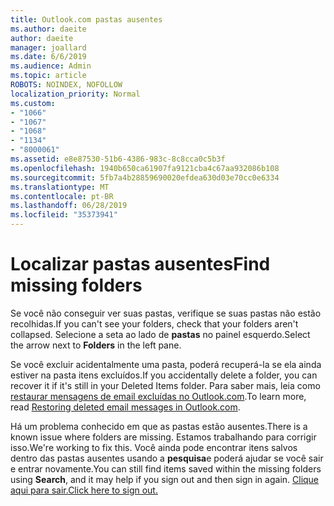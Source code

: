 ```yaml
---
title: Outlook.com pastas ausentes
ms.author: daeite
author: daeite
manager: joallard
ms.date: 6/6/2019
ms.audience: Admin
ms.topic: article
ROBOTS: NOINDEX, NOFOLLOW
localization_priority: Normal
ms.custom:
- "1066"
- "1067"
- "1068"
- "1134"
- "8000061"
ms.assetid: e8e87530-51b6-4386-983c-8c8cca0c5b3f
ms.openlocfilehash: 1940b650ca61907fa9121cba4c67aa932086b108
ms.sourcegitcommit: 5fb7a4b28859690020efdea630d03e70cc0e6334
ms.translationtype: MT
ms.contentlocale: pt-BR
ms.lasthandoff: 06/28/2019
ms.locfileid: "35373941"
---
```

# <a name="find-missing-folders"></a><span data-ttu-id="2ab71-102">Localizar pastas ausentes</span><span class="sxs-lookup"><span data-stu-id="2ab71-102">Find missing folders</span></span>

<span data-ttu-id="2ab71-103">Se você não conseguir ver suas pastas, verifique se suas pastas não estão recolhidas.</span><span class="sxs-lookup"><span data-stu-id="2ab71-103">If you can't see your folders, check that your folders aren't collapsed.</span></span> <span data-ttu-id="2ab71-104">Selecione a seta ao lado de **pastas** no painel esquerdo.</span><span class="sxs-lookup"><span data-stu-id="2ab71-104">Select the arrow next to **Folders** in the left pane.</span></span>
  
<span data-ttu-id="2ab71-105">Se você excluir acidentalmente uma pasta, poderá recuperá-la se ela ainda estiver na pasta itens excluídos.</span><span class="sxs-lookup"><span data-stu-id="2ab71-105">If you accidentally delete a folder, you can recover it if it's still in your Deleted Items folder.</span></span> <span data-ttu-id="2ab71-106">Para saber mais, leia como [restaurar mensagens de email excluídas no Outlook.com](https://support.office.com/article/cf06ab1b-ae0b-418c-a4d9-4e895f83ed50).</span><span class="sxs-lookup"><span data-stu-id="2ab71-106">To learn more, read [Restoring deleted email messages in Outlook.com](https://support.office.com/article/cf06ab1b-ae0b-418c-a4d9-4e895f83ed50).</span></span>
  
<span data-ttu-id="2ab71-107">Há um problema conhecido em que as pastas estão ausentes.</span><span class="sxs-lookup"><span data-stu-id="2ab71-107">There is a known issue where folders are missing.</span></span> <span data-ttu-id="2ab71-108">Estamos trabalhando para corrigir isso.</span><span class="sxs-lookup"><span data-stu-id="2ab71-108">We're working to fix this.</span></span> <span data-ttu-id="2ab71-109">Você ainda pode encontrar itens salvos dentro das pastas ausentes usando a **pesquisa**e poderá ajudar se você sair e entrar novamente.</span><span class="sxs-lookup"><span data-stu-id="2ab71-109">You can still find items saved within the missing folders using **Search**, and it may help if you sign out and then sign in again.</span></span> [<span data-ttu-id="2ab71-110">Clique aqui para sair.</span><span class="sxs-lookup"><span data-stu-id="2ab71-110">Click here to sign out.</span></span>](https://login.live.com/logout.srf)
